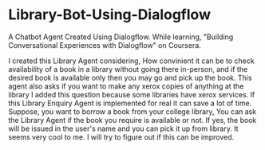 # Library-Bot-Using-Dialogflow

A Chatbot Agent Created Using Dialogflow. While learning, "Building Conversational Experiences with Dialogflow" on Coursera.

I created this Library Agent considering, How convinient it can be to check availability of a book in a library without going there in-person, and if the desired book is available only then you may go and pick up the book. This agent also asks if you want to make any xerox copies of anything at the library I added this question because some libraries have xerox services. If this Library Enquiry Agent is implemented for real it can save a lot of time. Suppose, you want to borrow a book from your college library, You can ask the Library Agent if the book you require is available or not. If yes, the book will be issued in the user's name and you can pick it up from library.
It seems very cool to me. I will try to figure out if this can be improved.
